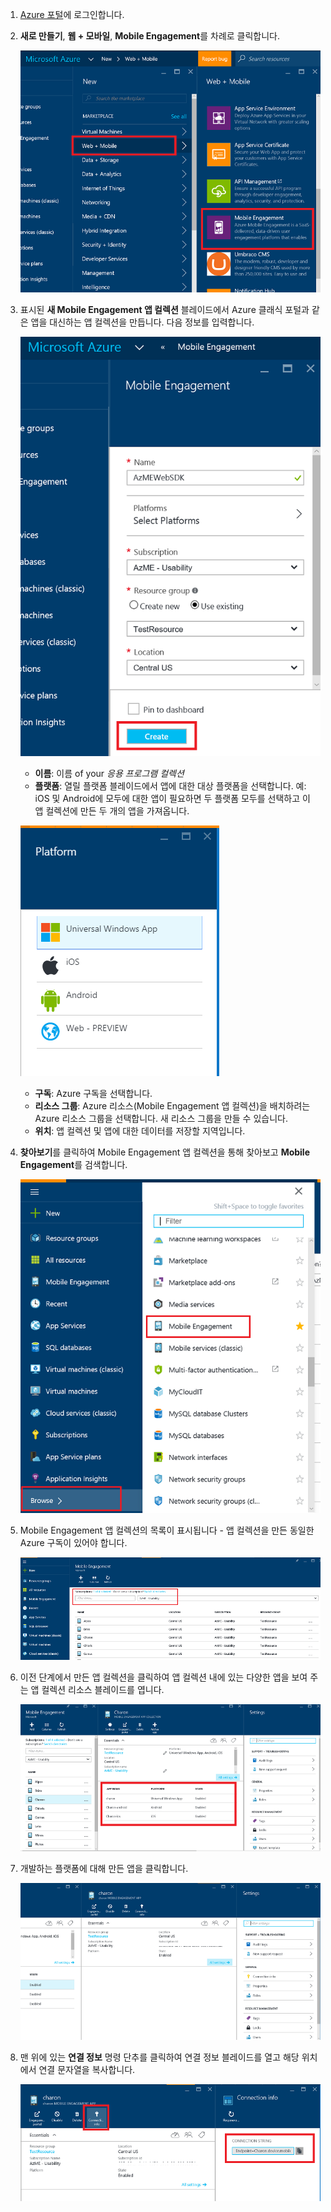 
1. [Azure 포털](https://portal.azure.com)에 로그인합니다.

2. **새로 만들기**, **웹 + 모바일**, **Mobile Engagement**를 차례로 클릭합니다.

    ![](./media/mobile-engagement-create-app-in-portal-new/browse-azme-extension.png)

3. 표시된 **새 Mobile Engagement 앱 컬렉션** 블레이드에서 Azure 클래식 포털과 같은 앱을 대신하는 앱 컬렉션을 만듭니다. 다음 정보를 입력합니다.

    ![](./media/mobile-engagement-create-app-in-portal-new/new-azme-app.png)

    - **이름**: 이름 of your *응용 프로그램 컬렉션* 
    - **플랫폼**: 열릴 플랫폼 블레이드에서 앱에 대한 대상 플랫폼을 선택합니다. 예: iOS 및 Android에 모두에 대한 앱이 필요하면 두 플랫폼 모두를 선택하고 이 앱 컬렉션에 만든 두 개의 앱을 가져옵니다. 

    ![](./media/mobile-engagement-create-app-in-portal-new/choose-platform.png)

    - **구독**: Azure 구독을 선택합니다. 
    - **리소스 그룹**: Azure 리소스(Mobile Engagement 앱 컬렉션)을 배치하려는 Azure 리소스 그룹을 선택합니다. 새 리소스 그룹을 만들 수 있습니다.  
    - **위치**: 앱 컬렉션 및 앱에 대한 데이터를 저장할 지역입니다.

5. **찾아보기**를 클릭하여 Mobile Engagement 앱 컬렉션을 통해 찾아보고 **Mobile Engagement**를 검색합니다.

    ![](./media/mobile-engagement-create-app-in-portal-new/browse-mobile-engagement-menu.png)

6. Mobile Engagement 앱 컬렉션의 목록이 표시됩니다 - 앱 컬렉션을 만든 동일한 Azure 구독이 있어야 합니다.

    ![](./media/mobile-engagement-create-app-in-portal-new/browse-mobile-engagement.png)

7. 이전 단계에서 만든 앱 컬렉션을 클릭하여 앱 컬렉션 내에 있는 다양한 앱을 보여 주는 앱 컬렉션 리소스 블레이드를 엽니다. 

    ![](./media/mobile-engagement-create-app-in-portal-new/mobile-engagement-app-collection.png)

8. 개발하는 플랫폼에 대해 만든 앱을 클릭합니다. 

    ![](./media/mobile-engagement-create-app-in-portal-new/mobile-engagement-app.png)

9. 맨 위에 있는 **연결 정보** 명령 단추를 클릭하여 연결 정보 블레이드를 열고 해당 위치에서 연결 문자열을 복사합니다. 

    ![](./media/mobile-engagement-create-app-in-portal-new/app-connection-info.png)


<!--HONumber=Oct16_HO2-->


